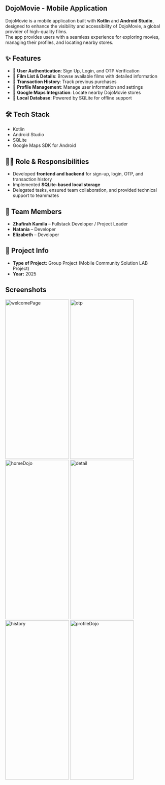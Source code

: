 ## DojoMovie - Mobile Application

DojoMovie is a mobile application built with **Kotlin** and **Android Studio**, designed to enhance the visibility and accessibility of DojoMovie, a global provider of high-quality films.  
The app provides users with a seamless experience for exploring movies, managing their profiles, and locating nearby stores.  

## ✨ Features
- 🔐 **User Authentication**: Sign Up, Login, and OTP Verification  
- 🎥 **Film List & Details**: Browse available films with detailed information  
- 🧾 **Transaction History**: Track previous purchases  
- 👤 **Profile Management**: Manage user information and settings  
- 📍 **Google Maps Integration**: Locate nearby DojoMovie stores  
- 💾 **Local Database**: Powered by SQLite for offline support  

## 🛠️ Tech Stack
- Kotlin  
- Android Studio  
- SQLite  
- Google Maps SDK for Android  

## 👩‍💻 Role & Responsibilities
- Developed **frontend and backend** for sign-up, login, OTP, and transaction history  
- Implemented **SQLite-based local storage**  
- Delegated tasks, ensured team collaboration, and provided technical support to teammates  

## 🤝 Team Members
- **Zhafirah Kamila** – Fullstack Developer / Project Leader  
- **Natania** – Developer  
- **Elizabeth** – Developer  

## 📌 Project Info
- **Type of Project:** Group Project (Mobile Community Solution LAB Project)  
- **Year:** 2025

## Screenshots
<img width="200" height="500" alt="welcomePage" src="https://github.com/user-attachments/assets/3987dbc6-407a-4a9b-a0e4-8ac5946fda4a" />
<img width="200" height="500" alt="otp" src="https://github.com/user-attachments/assets/5d31c49e-527f-42ae-a7e3-7a5c83ff52cf" />
<img width="200" height="500" alt="homeDojo" src="https://github.com/user-attachments/assets/1a154bc2-5d26-4e06-9793-f7819ed5725f" />
<img width="200" height="500" alt="detail" src="https://github.com/user-attachments/assets/319146c3-92c9-41d0-9e8e-ec27dbb24280" />
<img width="200" height="500" alt="history" src="https://github.com/user-attachments/assets/f3b9347a-107d-4719-a404-cc4b384f8b17" />
<img width="200" height="500" alt="profileDojo" src="https://github.com/user-attachments/assets/3becd5d6-0930-423b-8567-3f107487dcfa" />



